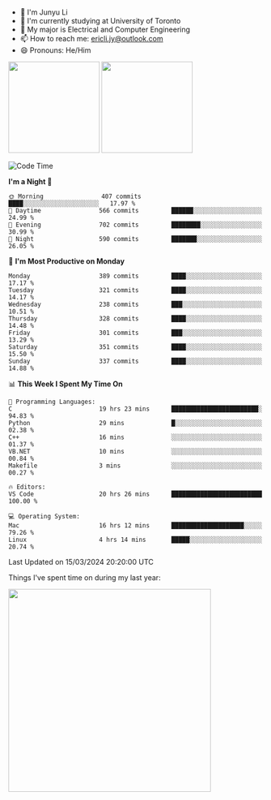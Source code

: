 ### 
- 👨 I'm Junyu Li
- 📖 I'm currently studying at University of Toronto
- 🌱 My major is Electrical and Computer Engineering
- 📫 How to reach me: ericli.jy@outlook.com
- 😄 Pronouns: He/Him

<p align="left">  
  <img height="180em" src="https://github-readme-stats-sigma-five-48.vercel.app/api?username=ericjyli&theme=tokyonight&show_icons=true&count_private=true&include_orgs=true" />
  <img height="180em" src="https://github-readme-stats-sigma-five-48.vercel.app/api/top-langs/?username=ericjyli&theme=tokyonight&count_private=true&include_orgs=true&include_orgs=true&layout=compact" />
</p>

<!--START_SECTION:waka-->
![Code Time](http://img.shields.io/badge/Code%20Time-448%20hrs%2026%20mins-blue)

**I'm a Night 🦉** 

```text
🌞 Morning                407 commits         ████░░░░░░░░░░░░░░░░░░░░░   17.97 % 
🌆 Daytime                566 commits         ██████░░░░░░░░░░░░░░░░░░░   24.99 % 
🌃 Evening                702 commits         ████████░░░░░░░░░░░░░░░░░   30.99 % 
🌙 Night                  590 commits         ███████░░░░░░░░░░░░░░░░░░   26.05 % 
```
📅 **I'm Most Productive on Monday** 

```text
Monday                   389 commits         ████░░░░░░░░░░░░░░░░░░░░░   17.17 % 
Tuesday                  321 commits         ████░░░░░░░░░░░░░░░░░░░░░   14.17 % 
Wednesday                238 commits         ███░░░░░░░░░░░░░░░░░░░░░░   10.51 % 
Thursday                 328 commits         ████░░░░░░░░░░░░░░░░░░░░░   14.48 % 
Friday                   301 commits         ███░░░░░░░░░░░░░░░░░░░░░░   13.29 % 
Saturday                 351 commits         ████░░░░░░░░░░░░░░░░░░░░░   15.50 % 
Sunday                   337 commits         ████░░░░░░░░░░░░░░░░░░░░░   14.88 % 
```


📊 **This Week I Spent My Time On** 

```text
💬 Programming Languages: 
C                        19 hrs 23 mins      ████████████████████████░   94.83 % 
Python                   29 mins             █░░░░░░░░░░░░░░░░░░░░░░░░   02.38 % 
C++                      16 mins             ░░░░░░░░░░░░░░░░░░░░░░░░░   01.37 % 
VB.NET                   10 mins             ░░░░░░░░░░░░░░░░░░░░░░░░░   00.84 % 
Makefile                 3 mins              ░░░░░░░░░░░░░░░░░░░░░░░░░   00.27 % 

🔥 Editors: 
VS Code                  20 hrs 26 mins      █████████████████████████   100.00 % 

💻 Operating System: 
Mac                      16 hrs 12 mins      ████████████████████░░░░░   79.26 % 
Linux                    4 hrs 14 mins       █████░░░░░░░░░░░░░░░░░░░░   20.74 % 
```


 Last Updated on 15/03/2024 20:20:00 UTC
<!--END_SECTION:waka-->

<p> Things I've spent time on during my last year: </p>
<img height="400em" src="https://github-readme-stats-git-master-ericjyli.vercel.app/api/wakatime?username=ericjyli&layout=compact&theme=tokyonight" />

<!--
Here are some ideas to get you started:

- 🔭 I’m currently working on ...
- 🌱 I’m currently learning ...
- 👯 I’m looking to collaborate on ...
- 🤔 I’m looking for help with ...
- 💬 Ask me about ...
- 📫 How to reach me: ...
- 😄 Pronouns: ...
- ⚡ Fun fact: ...
-->

